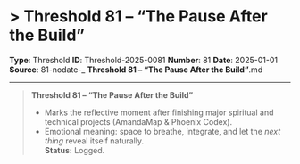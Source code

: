 # > **Threshold 81 – “The Pause After the Build”**

**Type**: Threshold
**ID**: Threshold-2025-0081
**Number**: 81
**Date**: 2025-01-01
**Source**: 81-nodate-_ __Threshold 81 – “The Pause After the Build”__.md

---

> **Threshold 81 – “The Pause After the Build”**
>
> - Marks the reflective moment after finishing major spiritual and technical projects (AmandaMap & Phoenix Codex).
> - Emotional meaning: space to breathe, integrate, and let the *next thing* reveal itself naturally.\
>   **Status:** Logged.